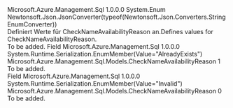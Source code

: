 <Type Name="CheckNameAvailabilityReason" FullName="Microsoft.Azure.Management.Sql.Models.CheckNameAvailabilityReason">
  <TypeSignature Language="C#" Value="public enum CheckNameAvailabilityReason" />
  <TypeSignature Language="ILAsm" Value=".class public auto ansi sealed CheckNameAvailabilityReason extends System.Enum" />
  <TypeSignature Language="DocId" Value="T:Microsoft.Azure.Management.Sql.Models.CheckNameAvailabilityReason" />
  <TypeSignature Language="VB.NET" Value="Public Enum CheckNameAvailabilityReason" />
  <TypeSignature Language="F#" Value="type CheckNameAvailabilityReason = " />
  <AssemblyInfo>
    <AssemblyName>Microsoft.Azure.Management.Sql</AssemblyName>
    <AssemblyVersion>1.0.0.0</AssemblyVersion>
  </AssemblyInfo>
  <Base>
    <BaseTypeName>System.Enum</BaseTypeName>
  </Base>
  <Attributes>
    <Attribute>
      <AttributeName>Newtonsoft.Json.JsonConverter(typeof(Newtonsoft.Json.Converters.StringEnumConverter))</AttributeName>
    </Attribute>
  </Attributes>
  <Docs>
    <summary>
            <span data-ttu-id="77c48-101">Definiert Werte für CheckNameAvailabilityReason an.</span><span class="sxs-lookup"><span data-stu-id="77c48-101">Defines values for CheckNameAvailabilityReason.</span></span>
            </summary>
    <remarks>To be added.</remarks>
  </Docs>
  <Members>
    <Member MemberName="AlreadyExists">
      <MemberSignature Language="C#" Value="AlreadyExists" />
      <MemberSignature Language="ILAsm" Value=".field public static literal valuetype Microsoft.Azure.Management.Sql.Models.CheckNameAvailabilityReason AlreadyExists = int32(1)" />
      <MemberSignature Language="DocId" Value="F:Microsoft.Azure.Management.Sql.Models.CheckNameAvailabilityReason.AlreadyExists" />
      <MemberSignature Language="VB.NET" Value="AlreadyExists" />
      <MemberSignature Language="F#" Value="AlreadyExists = 1" Usage="Microsoft.Azure.Management.Sql.Models.CheckNameAvailabilityReason.AlreadyExists" />
      <MemberType>Field</MemberType>
      <AssemblyInfo>
        <AssemblyName>Microsoft.Azure.Management.Sql</AssemblyName>
        <AssemblyVersion>1.0.0.0</AssemblyVersion>
      </AssemblyInfo>
      <Attributes>
        <Attribute>
          <AttributeName>System.Runtime.Serialization.EnumMember(Value="AlreadyExists")</AttributeName>
        </Attribute>
      </Attributes>
      <ReturnValue>
        <ReturnType>Microsoft.Azure.Management.Sql.Models.CheckNameAvailabilityReason</ReturnType>
      </ReturnValue>
      <MemberValue>1</MemberValue>
      <Docs>
        <summary>To be added.</summary>
      </Docs>
    </Member>
    <Member MemberName="Invalid">
      <MemberSignature Language="C#" Value="Invalid" />
      <MemberSignature Language="ILAsm" Value=".field public static literal valuetype Microsoft.Azure.Management.Sql.Models.CheckNameAvailabilityReason Invalid = int32(0)" />
      <MemberSignature Language="DocId" Value="F:Microsoft.Azure.Management.Sql.Models.CheckNameAvailabilityReason.Invalid" />
      <MemberSignature Language="VB.NET" Value="Invalid" />
      <MemberSignature Language="F#" Value="Invalid = 0" Usage="Microsoft.Azure.Management.Sql.Models.CheckNameAvailabilityReason.Invalid" />
      <MemberType>Field</MemberType>
      <AssemblyInfo>
        <AssemblyName>Microsoft.Azure.Management.Sql</AssemblyName>
        <AssemblyVersion>1.0.0.0</AssemblyVersion>
      </AssemblyInfo>
      <Attributes>
        <Attribute>
          <AttributeName>System.Runtime.Serialization.EnumMember(Value="Invalid")</AttributeName>
        </Attribute>
      </Attributes>
      <ReturnValue>
        <ReturnType>Microsoft.Azure.Management.Sql.Models.CheckNameAvailabilityReason</ReturnType>
      </ReturnValue>
      <MemberValue>0</MemberValue>
      <Docs>
        <summary>To be added.</summary>
      </Docs>
    </Member>
  </Members>
</Type>